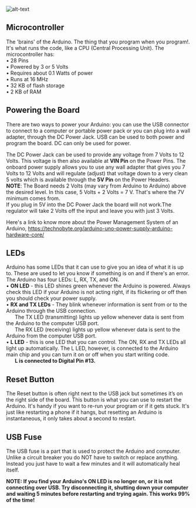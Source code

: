 ![alt-text](https://cdn-learn.adafruit.com/assets/assets/000/033/494/small360/arduino_uno.jpg?1467213347 "Arduino UNO")

## Microcontroller
The 'brains' of the Arduino. The thing that you program when you program!. It's what runs the code, like a CPU (Central Processing Unit). 
The microcontroller has:  
•	28 Pins  
•	Powered by 3 or 5 Volts  
•	Requires about 0.1 Watts of power  
•	Runs at 16 MHz  
•	32 KB of flash storage  
•	2 KB of RAM  

## Powering the Board
There are two ways to power your Arduino: you can use the USB connector to connect to a computer or portable power pack or you can plug into a wall adapter, through the 
DC Power Jack. USB can be used to both power and program the board. DC can only be used for power.

The DC Power Jack can be used to provide any voltage from 7 Volts to 12 Volts. This voltage is then also available at **VIN Pin** on the Power Pins.
The onboard power supply allows you to use any wall adapter that gives you 7 Volts to 12 Volts and will regulate (adjust) that voltage down to a very clean 5 volts 
which is available through the **5V Pin** on the Power Headers.  
**NOTE**: The Board needs 2 Volts (may vary from Arduino to Arduino) above the desired level. In this case, 5 Volts + 2 Volts = 7 V. That's where the 7V minimum comes from.  
If you plug in 5V into the DC Power Jack the board will not work.The regulator will take 2 Volts off the input and leave you with just 3 Volts.  

Here's a link to know more about the Power Management System of an Arduino, https://technobyte.org/arduino-uno-power-supply-arduino-hardware-core/

## LEDs
Arduino has some LEDs that it can use to give you an idea of what it is up to. These are used to let you know if something is on and if there's an error.
The Arduino has four LEDs: L, RX, TX, and ON.  
•	**ON LED** - this LED shines green whenever the Arduino is powered. Always check this LED if your Arduino is not acting right, if its flickering or off then you should check your power supply.  
•	**RX and TX LEDs** - They blink whenever information is sent from or to the Arduino through the USB connection.  
    &nbsp;&nbsp;&nbsp;&nbsp;&nbsp;&nbsp;The TX LED (transmitting) lights up yellow whenever data is sent from the Arduino to the computer USB port.  
    &nbsp;&nbsp;&nbsp;&nbsp;&nbsp;&nbsp;The RX LED (receiving) lights up yellow whenever data is sent to the Arduino from the computer USB port.  
•	**L LED** - this is one LED that you can control. The ON, RX and TX LEDs all light up automatically. The L LED, however, is connected to the Arduino main chip 
    and you can turn it on or off when you start writing code.  
    &nbsp;&nbsp;&nbsp;&nbsp;&nbsp;&nbsp;**L is connected to Digital Pin #13.**
    
## Reset Button
The Reset button is often right next to the USB jack but sometimes it’s on the right side of the board. This button is what you can use to restart the Arduino. 
It's handy if you want to re-run your program or if it gets stuck. It's just like restarting a phone if it hangs, but resetting an Arduino is instantaneous, 
it only takes about a second to restart.

## USB Fuse
The USB fuse is a part that is used to protect the Arduino and computer. Unlike a circuit breaker you do NOT have to switch or replace anything. Instead you just have to wait a few minutes and it will automatically heal itself. 

**NOTE: If you find your Arduino's ON LED is no longer on, or it is not connecting over USB. Try disconnecting it, shutting down your computer and waiting 5 minutes before restarting and trying again. This works 99% of the time!**

